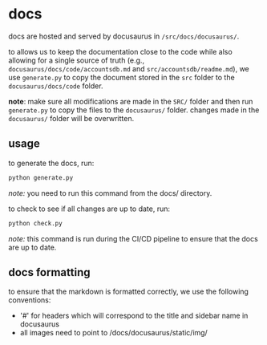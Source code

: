 # docs

docs are hosted and served by docusaurus in `/src/docs/docusaurus/`.

to allows us to keep the documentation
close to the code while also allowing for a single source of truth
(e.g., `docusaurus/docs/code/accountsdb.md` and `src/accountsdb/readme.md`),
we use `generate.py` to copy the document stored in the `src` folder to the
`docusaurus/docs/code` folder.

**note**: make sure all modifications are made in the `SRC/` folder and then run
`generate.py` to copy the files to the `docusaurus/` folder. changes made in the
`docusaurus/` folder will be overwritten.

## usage

to generate the docs, run:

```bash
python generate.py
```

*note:* you need to run this command from the docs/ directory.

to check to see if all changes are up to date, run:

```bash
python check.py
```

*note:* this command is run during the CI/CD pipeline to ensure that the docs are up to date.

## docs formatting

to ensure that the markdown is formatted correctly, we use the following
conventions:
- '#' for headers which will correspond to the title and sidebar name in docusaurus
- all images need to point to /docs/docusaurus/static/img/
